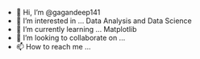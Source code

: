 - 👋 Hi, I’m @gagandeep141
- 👀 I’m interested in ... Data Analysis and Data Science
- 🌱 I’m currently learning ... Matplotlib
- 💞️ I’m looking to collaborate on ... 
- 📫 How to reach me ...

<!---
gagandeep141/gagandeep141 is a ✨ special ✨ repository because its `README.md` (this file) appears on your GitHub profile.
You can click the Preview link to take a look at your changes.
--->
